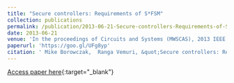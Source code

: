 ```yaml
---
title: "Secure controllers: Requirements of S*FSM"
collection: publications
permalink: /publication/2013-06-21-Secure-controllers-Requirements-of-SFSM
date: 2013-06-21
venue: 'In the proceedings of Circuits and Systems (MWSCAS), 2013 IEEE 56th International Midwest Symposium on'
paperurl: 'https://goo.gl/UFg8yp'
citation: ' Mike Borowczak,  Ranga Vemuri, &quot;Secure controllers: Requirements of S*FSM.&quot; In the proceedings of Circuits and Systems (MWSCAS), 2013 IEEE 56th International Midwest Symposium on, 2013.'
---
```

[Access paper here](https://goo.gl/UFg8yp){:target="_blank"}
